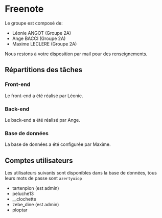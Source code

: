 # Freenote

Le groupe est composé de:
- Léonie ANGOT (Groupe 2A)
- Ange BACCI (Groupe 2A)
- Maxime LECLERE (Groupe 2A)

Nous restons à votre disposition par mail pour des renseignements.

## Répartitions des tâches

### Front-end

Le front-end a été réalisé par Léonie.

### Back-end

Le back-end a été réalisé par Ange.

### Base de données

La base de données a été configurée par Maxime.

## Comptes utilisateurs

Les utilisateurs suivants sont disponibles dans la base de données, tous leurs mots de passe sont `azertyuiop`

- tartenpion (est admin)
- peluche13
- __clochette
- zebe_dine (est admin)
- ploptar
